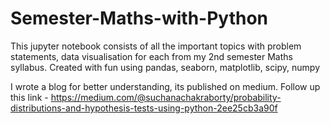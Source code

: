 # Semester-Maths-with-Python
This jupyter notebook consists of all the important topics with problem statements, data visualisation for each from my 2nd semester Maths syllabus.
Created with fun using pandas, seaborn, matplotlib, scipy, numpy

I wrote a blog for better understanding, its published on medium. Follow up this link - 
https://medium.com/@suchanachakraborty/probability-distributions-and-hypothesis-tests-using-python-2ee25cb3a90f
